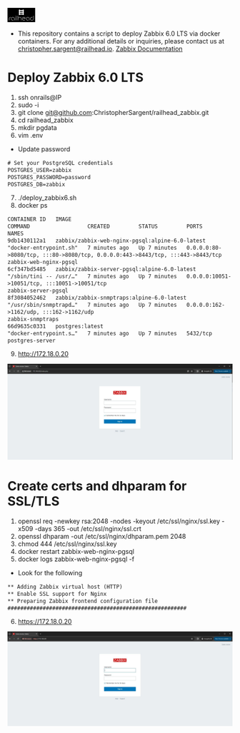 ![alt text](rh_small_logo.jpg)
* This repository contains a script to deploy Zabbix 6.0 LTS via docker containers. For any additional details or inquiries, please contact us at christopher.sargent@railhead.io.
[Zabbix Documentation](https://www.zabbix.com/documentation/6.0/en/manual/installation/containers)

# Deploy Zabbix 6.0 LTS
1. ssh onrails@IP
2. sudo -i 
3. git clone git@github.com:ChristopherSargent/railhead_zabbix.git
4. cd railhead_zabbix
5. mkdir pgdata
6. vim .env
* Update password
```
# Set your PostgreSQL credentials
POSTGRES_USER=zabbix
POSTGRES_PASSWORD=password
POSTGRES_DB=zabbix
```
7. ./deploy_zabbix6.sh
8. docker ps 
```
CONTAINER ID   IMAGE                                             COMMAND                  CREATED         STATUS         PORTS                                                                            NAMES
9db1430112a1   zabbix/zabbix-web-nginx-pgsql:alpine-6.0-latest   "docker-entrypoint.sh"   7 minutes ago   Up 7 minutes   0.0.0.0:80->8080/tcp, :::80->8080/tcp, 0.0.0.0:443->8443/tcp, :::443->8443/tcp   zabbix-web-nginx-pgsql
6cf347bd5485   zabbix/zabbix-server-pgsql:alpine-6.0-latest      "/sbin/tini -- /usr/…"   7 minutes ago   Up 7 minutes   0.0.0.0:10051->10051/tcp, :::10051->10051/tcp                                    zabbix-server-pgsql
8f3084052462   zabbix/zabbix-snmptraps:alpine-6.0-latest         "/usr/sbin/snmptrapd…"   7 minutes ago   Up 7 minutes   0.0.0.0:162->1162/udp, :::162->1162/udp                                          zabbix-snmptraps
66d9635c0331   postgres:latest                                   "docker-entrypoint.s…"   7 minutes ago   Up 7 minutes   5432/tcp                                                                         postgres-server
```
9. http://172.18.0.20

![Screenshot](resources/zabbixhttp.JPG)

# Create certs and dhparam for SSL/TLS
1. openssl req -newkey rsa:2048 -nodes -keyout /etc/ssl/nginx/ssl.key -x509 -days 365 -out /etc/ssl/nginx/ssl.crt
2. openssl dhparam -out /etc/ssl/nginx/dhparam.pem 2048
3. chmod 444 /etc/ssl/nginx/ssl.key
4. docker restart zabbix-web-nginx-pgsql
5. docker logs zabbix-web-nginx-pgsql -f
* Look for the following
```
** Adding Zabbix virtual host (HTTP)
** Enable SSL support for Nginx
** Preparing Zabbix frontend configuration file
########################################################
```
6. https://172.18.0.20

![Screenshot](resources/zabbixhttps.JPG)

